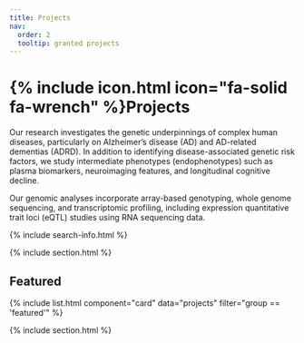 ```yaml
---
title: Projects
nav:
  order: 2
  tooltip: granted projects
---
```


# {% include icon.html icon="fa-solid fa-wrench" %}Projects

Our research investigates the genetic underpinnings of complex human diseases, particularly on Alzheimer’s disease (AD) and AD-related dementias (ADRD). In addition to identifying disease-associated genetic risk factors, we study intermediate phenotypes (endophenotypes) such as plasma biomarkers, neuroimaging features, and longitudinal cognitive decline.

Our genomic analyses incorporate array-based genotyping, whole genome sequencing, and transcriptomic profiling, including expression quantitative trait loci (eQTL) studies using RNA sequencing data.


{% include search-info.html %}

{% include section.html %}

## Featured

{% include list.html component="card" data="projects" filter="group == 'featured'" %}

{% include section.html %}

